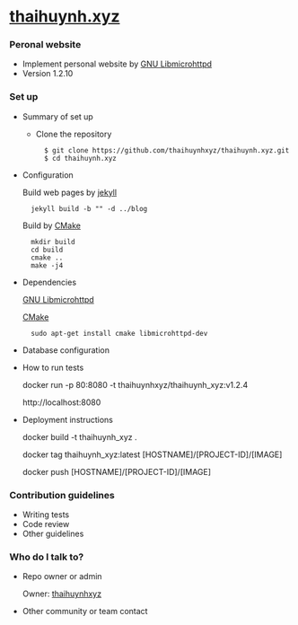 # [thaihuynh.xyz](https://thaihuynh.xyz)

### Peronal website ###

* Implement personal website by [GNU Libmicrohttpd](https://www.gnu.org/software/libmicrohttpd/)
* Version 1.2.10

### Set up ###

* Summary of set up

    * Clone the repository
    
            $ git clone https://github.com/thaihuynhxyz/thaihuynh.xyz.git
            $ cd thaihuynh.xyz
    
* Configuration

    Build web pages by [jekyll](https://thaihuynh.xyz/jekyll/update/2020/02/15/welcome-to-jekyll.html)
    
        jekyll build -b "" -d ../blog

    Build by [CMake](https://cmake.org/)
    
        mkdir build
        cd build
        cmake ..
        make -j4
    
* Dependencies

    [GNU Libmicrohttpd](https://www.gnu.org/software/libmicrohttpd/)
    
    [CMake](https://cmake.org/)
    
        sudo apt-get install cmake libmicrohttpd-dev
        
* Database configuration
* How to run tests

    docker run -p 80:8080 -t thaihuynhxyz/thaihuynh_xyz:v1.2.4

    http://localhost:8080

* Deployment instructions

    docker build -t thaihuynh_xyz .
    
    docker tag thaihuynh_xyz:latest [HOSTNAME]/[PROJECT-ID]/[IMAGE]
    
    docker push [HOSTNAME]/[PROJECT-ID]/[IMAGE]

### Contribution guidelines ###

* Writing tests
* Code review
* Other guidelines

### Who do I talk to? ###

* Repo owner or admin

    Owner: [thaihuynhxyz](https://github.com/thaihuynhxyz)
   
* Other community or team contact
    
